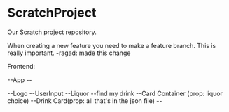 # ScratchProject

Our Scratch project repository.

When creating a new feature you need to make a feature branch.
This is really important.
-ragad: made this change

Frontend:

--App
	-- <main>
        --Logo
        --UserInput
            --Liquor
            --find my drink
            --Card Container (prop: liquor choice)
                --Drink Card(prop: all that's in the json file)
    --<modal>
    